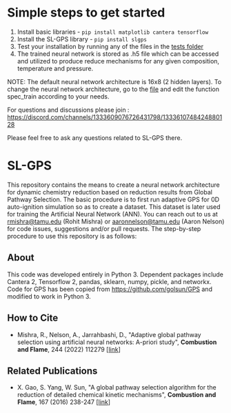 # Simple steps to get started

1. Install basic libraries - `pip install matplotlib cantera tensorflow`
2. Install the SL-GPS library - `pip install slgps`
3. Test your installation by running any of the files in the [tests folder](tests/)
4. The trained neural network is stored as .h5 file which can be accessed and utilized to produce reduce mechanisms for any given composition, temperature and pressure.

NOTE: The default neural network architecture is 16x8 (2 hidden layers). To change the neural network architecture, go to the [file](/src/slgps/mech_train.py) and edit the function spec_train according to your needs.

For questions and discussions please join : https://discord.com/channels/1333609076726431798/1333610748424880128

Please feel free to ask any questions related to SL-GPS there. 

# SL-GPS
This repository contains the means to create a neural network architecture for dynamic chemistry reduction based on reduction results from Global Pathway Selection. The basic procedure is to first run adaptive GPS for 0D auto-ignition simulation so as to create a dataset. This dataset is later used for training the Artificial Neural Network (ANN). You can reach out to us at rmishra@tamu.edu (Rohit Mishra) or aaronnelson@tamu.edu (Aaron Nelson) for code issues, suggestions and/or pull requests. The step-by-step procedure to use this repository is as follows:

## About
This code was developed entirely in Python 3. Dependent packages include Cantera 2, Tensorflow 2, pandas, sklearn, numpy, pickle, and networkx. Code for GPS has been copied from https://github.com/golsun/GPS and modified to work in Python 3. 
## How to Cite
- Mishra, R., Nelson, A., Jarrahbashi, D., "Adaptive global pathway selection using artificial neural networks: A-priori study", **Combustion and Flame**, 244 (2022) 112279 [[link](https://doi.org/10.1016/j.combustflame.2022.112279)]
## Related Publications
- X. Gao, S. Yang, W. Sun, "A global pathway selection algorithm for the reduction of detailed chemical kinetic mechanisms", **Combustion and Flame**, 167 (2016) 238-247 [[link](https://doi.org/10.1016/j.combustflame.2016.02.007)]
